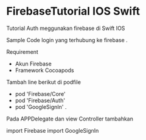 # FirebaseTutorial IOS Swift

Tutorial Auth meggunakan firebase di Swift IOS

Sample Code login yang terhubung ke firebase .

Requirement 
- Akun Firebase
- Framework Cocoapods

Tambah line berikut di podfile
 - pod 'Firebase/Core'
 - pod 'Firebase/Auth'
 - pod 'GoogleSignIn' .


Pada APPDelegate dan view Controller  tambahkan 

import Firebase
import GoogleSignIn
